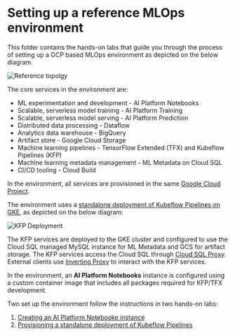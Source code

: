 # Setting up a reference MLOps environment

This folder contains the hands-on labs that guide you through the process of setting up a GCP based MLOps environment as depicted on the below diagram.

![Reference topolgy](/images/lab_300.png)

The core services in the environment are:
- ML experimentation and development - AI Platform Notebooks 
- Scalable, serverless model training - AI Platform Training  
- Scalable, serverless model serving - AI Platform Prediction 
- Distributed data processing - Dataflow  
- Analytics data warehouse - BigQuery 
- Artifact store - Google Cloud Storage 
- Machine learning pipelines - TensorFlow Extended (TFX) and Kubeflow Pipelines (KFP)
- Machine learning metadata  management - ML Metadata on Cloud SQL
- CI/CD tooling - Cloud Build
    
In the environment, all services are provisioned in the same [Google Cloud Project](https://cloud.google.com/storage/docs/projects). 

The environment uses a [standalone deployment of Kubeflow Pipelines on GKE](https://www.kubeflow.org/docs/pipelines/installation/standalone-deployment/), as depicted on the below diagram:


![KFP Deployment](/images/kfp.png)

The KFP services are deployed to the GKE cluster and configured to use the Cloud SQL managed MySQL instance for ML Metadata and GCS for artifact storage. The KFP services access the Cloud SQL through [Cloud SQL Proxy](https://cloud.google.com/sql/docs/mysql/sql-proxy). External clients use [Inverting Proxy](https://github.com/google/inverting-proxy) to interact with the KFP services.

In the environment, an **AI Platform Notebooks** instance is configured using a custom container image that includes all packages required for KFP/TFX development.

Two set up the environment follow the instructions in two hands-on labs:
1. [Creating an AI Platform Notebooke instance](lab-01-env-setup-ai-notebook/README.md)
2. [Provisioning a standalone deployment of Kubeflow Pipelines](lab-02-env-setup-kfp/README.md)

